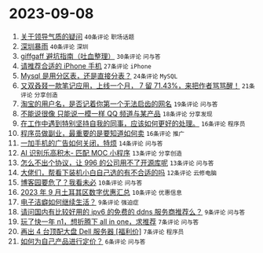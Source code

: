 # 2023-09-08

1. [关于领导气质的疑问](https://www.v2ex.com/t/971909) `40条评论` `职场话题`
1. [深圳暴雨](https://www.v2ex.com/t/971923) `40条评论` `深圳`
1. [giffgaff 避坑指南（吐血整理）](https://www.v2ex.com/t/971919) `30条评论` `问与答`
1. [请推荐合适的 iPhone 手机](https://www.v2ex.com/t/971906) `27条评论` `iPhone`
1. [Mysql 是用分区表，还是直接分表？](https://www.v2ex.com/t/971908) `24条评论` `MySQL`
1. [又双叒叕一款笔记应用，上线一个月， 7 留 71.43%，来把作者骂骂醒！](https://www.v2ex.com/t/971928) `21条评论` `分享创造`
1. [淘宝的用户名，是否记着你第一个无法启齿的网名](https://www.v2ex.com/t/971932) `19条评论` `问与答`
1. [不能说很像 只能说一模一样 QQ 频道与某产品](https://www.v2ex.com/t/971924) `18条评论` `分享发现`
1. [在工作中遇到特别坚持自我的同事，应该如何更好的处理。](https://www.v2ex.com/t/971940) `16条评论` `程序员`
1. [程序员做副业，最重要的是要知道如何卖](https://www.v2ex.com/t/971922) `16条评论` `推广`
1. [一加手机的广告如何关闭，特烦](https://www.v2ex.com/t/971927) `14条评论` `问与答`
1. [AI 识别乐高积木- 匹配 MOC 小程序](https://www.v2ex.com/t/971943) `13条评论` `分享创造`
1. [怎么不出个协议，让 996 的公司用不了开源库呢](https://www.v2ex.com/t/971930) `13条评论` `问与答`
1. [大佬们，帮看下装机小白自己选的有不合适的吗](https://www.v2ex.com/t/971915) `12条评论` `云修电脑`
1. [博客园要危了？我看未必](https://www.v2ex.com/t/971942) `10条评论` `问与答`
1. [2023 年 9 月土耳其区数字优惠汇总](https://www.v2ex.com/t/971931) `10条评论` `优惠信息`
1. [电子洁癖如何继续生活？](https://www.v2ex.com/t/971948) `9条评论` `强迫症`
1. [请问国内有比较好用的 ipv6 的免费的 ddns 服务商推荐么？](https://www.v2ex.com/t/971917) `9条评论` `问与答`
1. [玩了快一年 n1，想折腾下 all in one，求推荐](https://www.v2ex.com/t/971937) `7条评论` `问与答`
1. [再出 4 台顶配大盘 Dell 服务器 [福利价]](https://www.v2ex.com/t/971904) `7条评论` `程序员`
1. [如何为自己产品进行定价？](https://www.v2ex.com/t/971921) `6条评论` `问与答`
